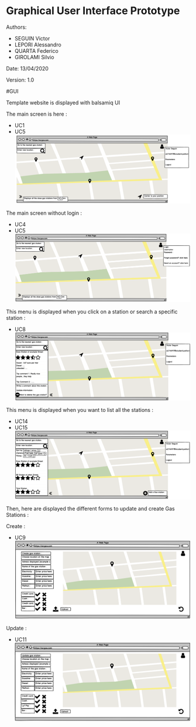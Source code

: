# Graphical User Interface Prototype  

Authors:
- SEGUIN Victor
- LEPORI Alessandro
- QUARTA Federico
- GIROLAMI Silvio

Date: 13/04/2020

Version: 1.0

#GUI

Template website is displayed with balsamiq UI


The main screen is here : 
- UC1
- UC5
![main_screen](./images/main_screen.png)

The main screen without login : 
- UC4
- UC5
![main_screen_without_login](./images/main_screen_without_account.png)

This menu is displayed when you click on a station or search a specific station : 
- UC8
![on_click_stations](./images/on_station_click.png)


This menu is displayed when you want to list all the stations : 
- UC14
- UC15
![list_of_close_gas_stations](./images/list_of_close_Gas_Stations.png)


Then, here are displayed the different forms to update and create Gas Stations : 

Create : 
- UC9
![create_gas_station](./images/Create_gas_station.png)

Update : 
- UC11
![update_gas_stations](./images/Update_Gas_Station.png)

